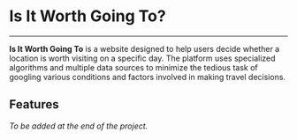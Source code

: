 # Is It Worth Going To?

---

**Is It Worth Going To** is a website designed to help users decide whether a location is worth visiting on a specific day. The platform uses specialized algorithms and multiple data sources to minimize the tedious task of googling various conditions and factors involved in making travel decisions. 

## Features

*To be added at the end of the project.*
